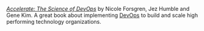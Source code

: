 *[Accelerate: The Science of DevOps](https://amzn.to/3Ru6CFU)* by Nicole Forsgren, Jez Humble and Gene Kim. A great book about implementing [DevOps](/swe/devops) to build and scale high performing technology organizations.